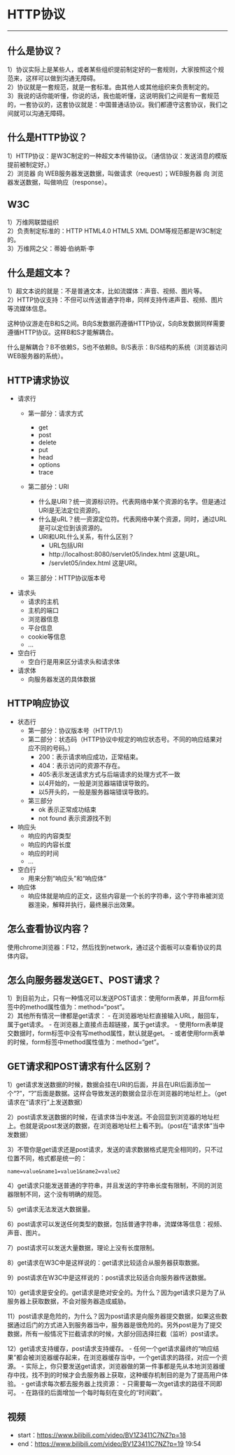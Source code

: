 # HTTP协议
---
## 什么是协议？
1）协议实际上是某些人，或者某些组织提前制定好的一套规则，大家按照这个规范来，这样可以做到沟通无障碍。  
2）协议就是一套规范，就是一套标准。由其他人或其他组织来负责制定的。  
3）我说的话你能听懂，你说的话，我也能听懂，这说明我们之间是有一套规范的，一套协议的，这套协议就是：中国普通话协议。我们都遵守这套协议，我们之间就可以沟通无障碍。

## 什么是HTTP协议？
1）HTTP协议：是W3C制定的一种超文本传输协议。（通信协议：发送消息的模版提前被制定好。）  
2）浏览器 向 WEB服务器发送数据，叫做请求（request）；WEB服务器 向 浏览器发送数据，叫做响应（response）。

## W3C
1）万维网联盟组织  
2）负责制定标准的：HTTP HTML4.0 HTML5 XML DOM等规范都是W3C制定的。  
3）万维网之父：蒂姆·伯纳斯·李

## 什么是超文本？

1）超文本说的就是：不是普通文本，比如流媒体：声音、视频、图片等。  
2）HTTP协议支持：不但可以传送普通字符串，同样支持传递声音、视频、图片等流媒体信息。

这种协议游走在B和S之间。B向S发数据药遵循HTTP协议，S向B发数据同样需要遵循HTTP协议。这样B和S才能解耦合。

什么是解耦合？B不依赖S，S也不依赖B。B/S表示：B/S结构的系统（浏览器访问WEB服务器的系统）。

## HTTP请求协议
- 请求行
	- 第一部分：请求方式
		- get
		- post
		- delete
		- put
		- head
		- options
		- trace
	- 第二部分：URI
		- 什么是URI？统一资源标识符。代表网络中某个资源的名字。但是通过URI是无法定位资源的。
		- 什么是uRL？统一资源定位符。代表网络中某个资源，同时，通过URL是可以定位到该资源的。
		- URI和URL什么关系，有什么区别？
			- URL包括URI
			- http://localhost:8080/servlet05/index.html 这是URL。
			- /servlet05/index.html 这是URI。

	- 第三部分：HTTP协议版本号
- 请求头
	- 请求的主机
	- 主机的端口
	- 浏览器信息
	- 平台信息
	- cookie等信息
	- ...
- 空白行
	- 空白行是用来区分请求头和请求体
- 请求体
	- 向服务器发送的具体数据

## HTTP响应协议
- 状态行
	- 第一部分：协议版本号（HTTP/1.1）
	- 第二部分：状态码（HTTP协议中规定的响应状态号。不同的响应结果对应不同的号码。）
		- 200：表示请求响应成功，正常结束。
		- 404：表示访问的资源不存在。
		- 405:表示发送请求方式与后端请求的处理方式不一致
		- 以4开始的，一般是浏览器端错误导致的。
		- 以5开头的，一般是服务器端错误导致的。
	- 第三部分
		- ok 表示正常成功结束
		- not found 表示资源找不到
- 响应头
	- 响应的内容类型
	- 响应的内容长度
	- 响应的时间
	- ...
- 空白行
	- 用来分割“响应头”和“响应体”
- 响应体
	- 响应体就是响应的正文，这些内容是一个长的字符串，这个字符串被浏览器渲染，解释并执行，最终展示出效果。

## 怎么查看协议内容？

使用chrome浏览器：F12，然后找到network，通过这个面板可以查看协议的具体内容。

## 怎么向服务器发送GET、POST请求？

1）到目前为止，只有一种情况可以发送POST请求：使用form表单，并且form标签中的method属性值为：method=“post”。  
2）其他所有情况一律都是get请求：
	- 在浏览器地址栏直接输入URL，敲回车，属于get请求。
	- 在浏览器上直接点击超链接，属于get请求。
	- 使用form表单提交数据时，form标签中没有写method属性，默认就是get。
	- 或者使用form表单的时候，form标签中method属性值为：method=“get”。

## GET请求和POST请求有什么区别？
1）get请求发送数据的时候，数据会挂在URI的后面，并且在URI后面添加一个“?”，“?”后面是数据。这样会导致发送的数据会显示在浏览器的地址栏上。（get请求在“请求行”上发送数据）  

2）post请求发送数据的时候，在请求体当中发送。不会回显到浏览器的地址栏上。也就是说post发送的数据，在浏览器地址栏上看不到。（post在“请求体”当中发数据）

3）不管你是get请求还是post请求，发送的请求数据格式是完全相同的，只不过位置不同，格式都是统一的：
```
name=value&name1=value1&name2=value2
```
4）get请求只能发送普通的字符串，并且发送的字符串长度有限制，不同的浏览器限制不同，这个没有明确的规范。

5）get请求无法发送大数据量。

6）post请求可以发送任何类型的数据，包括普通字符串，流媒体等信息：视频、声音、图片。

7）post请求可以发送大量数据，理论上没有长度限制。

8）get请求在W3C中是这样说的：get请求比较适合从服务器获取数据。

9）post请求在W3C中是这样说的：post请求比较适合向服务器传送数据。

10）get请求是安全的。get请求是绝对安全的。为什么？因为get请求只是为了从服务器上获取数据，不会对服务器造成威胁。

11）post请求是危险的，为什么？因为post请求是向服务器提交数据，如果这些数据通过后门的方式进入到服务器当中，服务器是很危险的。另外post是为了提交数据，所有一般情况下拦截请求的时候，大部分回选择拦截（监听）post请求。

12）get请求支持缓存，post请求支持缓存。
	- 任何一个get请求最终的“响应结果”都会被浏览器缓存起来，在浏览器缓存当中，一个get请求的路径，对应一个资源。
	- 实际上，你只要发送get请求，浏览器做的第一件事都是先从本地浏览器缓存中找，找不到的时候才会去服务器上获取，这种缓存机制目的是为了提高用户体验。
	- get请求每次都去服务器上找资源：
		- 只需要每一次get请求的路径不同即可。
		- 在路径的后面增加一个每时每刻在变化的“时间戳”。
## 视频
- start：https://www.bilibili.com/video/BV1Z3411C7NZ?p=18
- end：https://www.bilibili.com/video/BV1Z3411C7NZ?p=19 19:54 